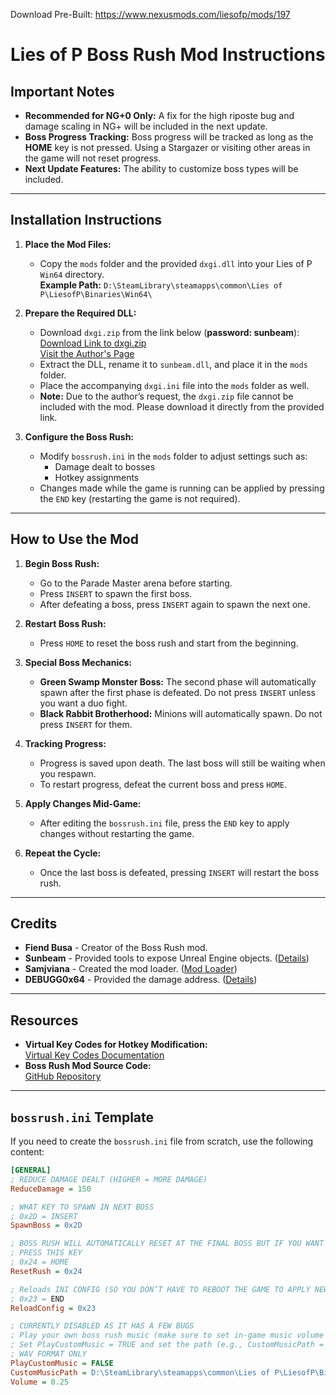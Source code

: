 Download Pre-Built: https://www.nexusmods.com/liesofp/mods/197

# Lies of P Boss Rush Mod Instructions

## Important Notes
- **Recommended for NG+0 Only:** A fix for the high riposte bug and damage scaling in NG+ will be included in the next update.
- **Boss Progress Tracking:** Boss progress will be tracked as long as the **HOME** key is not pressed. Using a Stargazer or visiting other areas in the game will not reset progress.
- **Next Update Features:** The ability to customize boss types will be included.

---

## Installation Instructions

1. **Place the Mod Files:**
   - Copy the `mods` folder and the provided `dxgi.dll` into your Lies of P `Win64` directory.  
     **Example Path:** `D:\SteamLibrary\steamapps\common\Lies of P\LiesofP\Binaries\Win64\`

2. **Prepare the Required DLL:**
   - Download `dxgi.zip` from the link below (**password: sunbeam**):  
     [Download Link to dxgi.zip](https://fearlessrevolution.com/download/file.php?id=53228&sid=634123fd6ed32b5aa5ab52a419c76eff)  
     [Visit the Author's Page](https://fearlessrevolution.com/viewtopic.php?t=25815)
   - Extract the DLL, rename it to `sunbeam.dll`, and place it in the `mods` folder.
   - Place the accompanying `dxgi.ini` file into the `mods` folder as well.
   - **Note:** Due to the author’s request, the `dxgi.zip` file cannot be included with the mod. Please download it directly from the provided link.

3. **Configure the Boss Rush:**
   - Modify `bossrush.ini` in the `mods` folder to adjust settings such as:
     - Damage dealt to bosses
     - Hotkey assignments  
   - Changes made while the game is running can be applied by pressing the `END` key (restarting the game is not required).

---

## How to Use the Mod

1. **Begin Boss Rush:**
   - Go to the Parade Master arena before starting.
   - Press `INSERT` to spawn the first boss.
   - After defeating a boss, press `INSERT` again to spawn the next one.

2. **Restart Boss Rush:**
   - Press `HOME` to reset the boss rush and start from the beginning.

3. **Special Boss Mechanics:**
   - **Green Swamp Monster Boss:** The second phase will automatically spawn after the first phase is defeated. Do not press `INSERT` unless you want a duo fight.
   - **Black Rabbit Brotherhood:** Minions will automatically spawn. Do not press `INSERT` for them.

4. **Tracking Progress:**
   - Progress is saved upon death. The last boss will still be waiting when you respawn.
   - To restart progress, defeat the current boss and press `HOME`.

5. **Apply Changes Mid-Game:**
   - After editing the `bossrush.ini` file, press the `END` key to apply changes without restarting the game.

6. **Repeat the Cycle:**
   - Once the last boss is defeated, pressing `INSERT` will restart the boss rush.

---

## Credits
- **Fiend Busa** - Creator of the Boss Rush mod.
- **Sunbeam** - Provided tools to expose Unreal Engine objects. ([Details](https://fearlessrevolution.com/viewtopic.php?t=25815))
- **Samjviana** - Created the mod loader. ([Mod Loader](https://www.nexusmods.com/grounded/mods/149))
- **DEBUGG0x64** - Provided the damage address. ([Details](https://www.nexusmods.com/liesofp/mods/126?tab=files))

---

## Resources
- **Virtual Key Codes for Hotkey Modification:**  
  [Virtual Key Codes Documentation](https://learn.microsoft.com/en-us/windows/win32/inputdev/virtual-key-codes)
- **Boss Rush Mod Source Code:**  
  [GitHub Repository](https://github.com/FiendBusa/Lies-Of-P-Boss-Rush)

---

## `bossrush.ini` Template

If you need to create the `bossrush.ini` file from scratch, use the following content:

```ini
[GENERAL]
; REDUCE DAMAGE DEALT (HIGHER = MORE DAMAGE)
ReduceDamage = 150

; WHAT KEY TO SPAWN IN NEXT BOSS
; 0x2D = INSERT
SpawnBoss = 0x2D

; BOSS RUSH WILL AUTOMATICALLY RESET AT THE FINAL BOSS BUT IF YOU WANT TO START FROM THE BEGINNING FOR WHATEVER REASON
; PRESS THIS KEY
; 0x24 = HOME
ResetRush = 0x24

; Reloads INI CONFIG (SO YOU DON’T HAVE TO REBOOT THE GAME TO APPLY NEW CHANGES)
; 0x23 = END
ReloadConfig = 0x23

; CURRENTLY DISABLED AS IT HAS A FEW BUGS
; Play your own boss rush music (make sure to set in-game music volume to 0)
; Set PlayCustomMusic = TRUE and set the path (e.g., CustomMusicPath = "C:\MUSIC\MYRUSHMUSIC.WAV")
; WAV FORMAT ONLY
PlayCustomMusic = FALSE
CustomMusicPath = D:\SteamLibrary\steamapps\common\Lies of P\LiesofP\Binaries\Win64\mods\romeo.wav
Volume = 0.25
